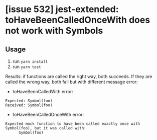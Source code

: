 # [issue 532] jest-extended: toHaveBeenCalledOnceWith does not work with Symbols 

## Usage
1. run `yarn install`
2. run `yarn test`

Results: if functions are called the right way, both succeeds. If they are called the wrong way, both fail but with different message error:

* toHaveBennCalledWith error:
 ```
 Expected: Symbol(foo)
 Received: Symbol(foo)
```
* toHaveBeenCalledOnceWith error:
```
Expected mock function to have been called exactly once with Symbol(foo), but it was called with:
      Symbol(foo)
```
